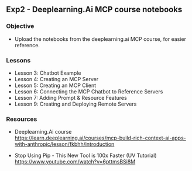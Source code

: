 ## Exp2 - Deeplearning.Ai MCP course notebooks

### Objective
- Upload the notebooks from the deeplearning.ai MCP course, for easier reference.

### Lessons
- Lesson 3: Chatbot Example
- Lesson 4: Creating an MCP Server
- Lesson 5: Creating an MCP Client
- Lesson 6: Connecting the MCP Chatbot to Reference Servers
- Lesson 7: Adding Prompt & Resource Features
- Lesson 9: Creating and Deploying Remote Servers

### Resources
- Deeplearning.Ai course<br>
https://learn.deeplearning.ai/courses/mcp-build-rich-context-ai-apps-with-anthropic/lesson/fkbhh/introduction

- Stop Using Pip - This New Tool is 100x Faster (UV Tutorial)<br>
https://www.youtube.com/watch?v=6pttmsBSi8M
